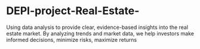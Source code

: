 # DEPI-project-Real-Estate-
Using data analysis to provide clear,  evidence-based insights into the real  estate market. By analyzing trends and market data,  we help investors make informed  decisions, minimize risks, maximize  returns
